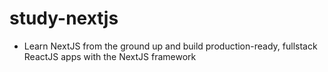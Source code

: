 # study-nextjs

- Learn NextJS from the ground up and build production-ready, fullstack ReactJS apps with the NextJS framework
